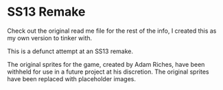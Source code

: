 # SS13 Remake #
Check out the original read me file for the rest of the info, I created this as my own version to tinker with. 

This is a defunct attempt at an SS13 remake.

The original sprites for the game, created by Adam Riches, have been withheld for use in a future project at his discretion. The original sprites have been replaced with placeholder images.
